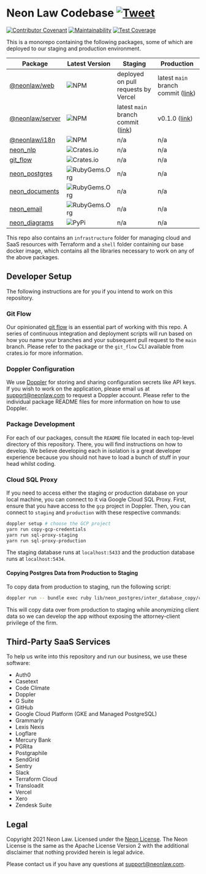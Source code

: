 # Neon Law Codebase [![Tweet](https://img.shields.io/twitter/url/http/shields.io.svg?style=social)](https://twitter.com/intent/tweet?text=Legaltech%20in%20the%20open.%20Check%20out%20%40NeonLaw%27s%20codebase%20repository%20for%20software%20and%20legal%20writing.&url=https://github.com/neonlaw/codebase)

[![Contributor Covenant](https://img.shields.io/badge/Contributor%20Covenant-v2.0%20adopted-ff69b4.svg)](CODE_OF_CONDUCT.md)
[![Maintainability](https://api.codeclimate.com/v1/badges/6e1cdb1d024d0f092903/maintainability)](https://codeclimate.com/github/NeonLaw/codebase/maintainability)
[![Test Coverage](https://api.codeclimate.com/v1/badges/6e1cdb1d024d0f092903/test_coverage)](https://codeclimate.com/github/NeonLaw/codebase/test_coverage)

This is a monorepo containing the following packages, some of which are
deployed to our staging and production environment.

|Package|Latest Version|Staging|Production|
|-------|--------------|-----------|-------|
|[@neonlaw/web](./web)|![NPM](https://img.shields.io/npm/v/@neonlaw/web)|deployed on pull requests by Vercel|latest `main` branch commit ([link](https://www.neonlaw.com))|
|[@neonlaw/server](./server)|![NPM](https://img.shields.io/npm/v/@neonlaw/server)|latest `main` branch commit ([link](https://api.neonlaw.net/graphiql))|v0.1.0 ([link](https://api.neonlaw.com/graphiql))|
|[@neonlaw/i18n](./i18n)|![NPM](https://img.shields.io/npm/v/@neonlaw/i18n)|n/a|n/a|
|[neon_nlp](./nlp_server)|![Crates.io](https://img.shields.io/crates/v/neon_nlp)|n/a|n/a|
|[git_flow](./git_flow)|![Crates.io](https://img.shields.io/crates/v/git_flow)|n/a|n/a|
|[neon_postgres](./postgres)|![RubyGems.Org](https://img.shields.io/gem/v/neon_postgres)|n/a|n/a|
|[neon_documents](./documents)|![RubyGems.Org](https://img.shields.io/gem/v/neon_documents)|n/a|n/a|
|[neon_email](./email)|![RubyGems.Org](https://img.shields.io/gem/v/neon_email)|n/a|n/a|
|[neon_diagrams](./diagrams)|![PyPi](https://img.shields.io/pypi/v/neon_diagrams)|n/a|n/a|

This repo also contains an `infrastructure` folder for managing cloud and
SaaS resources with Terraform and a `shell` folder containing our base docker
image, which contains all the libraries necessary to work on any of the above
packages.

## Developer Setup

The following instructions are for you if you intend to work on this repository.

### Git Flow

Our opinionated [git flow](./git_flow) is an essential part of working with this
repo. A series of continuous integration and deployment scripts will run
based on how you name your branches and your subsequent pull request to the
`main` branch. Please refer to the package or the `git_flow` CLI available from
crates.io for more information.

### Doppler Configuration

We use [Doppler](https://www.doppler.com/) for storing and sharing configuration
secrets like API keys. If you wish to work on the application, please email us
at support@neonlaw.com to request a Doppler account. Please refer to the
individual package README files for more information on how to use Doppler.

### Package Development

For each of our packages, consult the `README` file located in each top-level
directory of this repository. There, you will find instructions on how to
develop. We believe developing each in isolation is a great developer experience
because you should not have to load a bunch of stuff in your head whilst coding.

### Cloud SQL Proxy

If you need to access either the staging or production database on your local
machine, you can connect to it via Google Cloud SQL Proxy. First, ensure that
you have access to the `gcp` project in Doppler.  Then, you can connect to
`staging` and `production` with these respective commands:

```bash
doppler setup # choose the GCP project
yarn run copy-gcp-credentials
yarn run sql-proxy-staging
yarn run sql-proxy-production
```

The staging database runs at `localhost:5433` and the production database runs
at `localhost:5434`.

#### Copying Postgres Data from Production to Staging

To copy data from production to staging, run the following script:

```bash
doppler run -- bundle exec ruby lib/neon_postgres/inter_database_copy/copy.rb
```

This will copy data over from production to staging while anonymizing client
data so we can develop the app without exposing the attorney-client privilege of
the firm.

## Third-Party SaaS Services

To help us write into this repository and run our business, we use these
software:

- Auth0
- Casetext
- Code Climate
- Doppler
- G Suite
- GitHub
- Google Cloud Platform (GKE and Managed PostgreSQL)
- Grammarly
- Lexis Nexis
- Logflare
- Mercury Bank
- PGRita
- Postgraphile
- SendGrid
- Sentry
- Slack
- Terraform Cloud
- Transloadit
- Vercel
- Xero
- Zendesk Suite

## Legal

Copyright 2021 Neon Law. Licensed under the [Neon License](LICENSE.md). The Neon
License is the same as the Apache License Version 2 with the additional
disclaimer that nothing provided herein is legal advice.

Please contact us if you have any questions at support@neonlaw.com.
